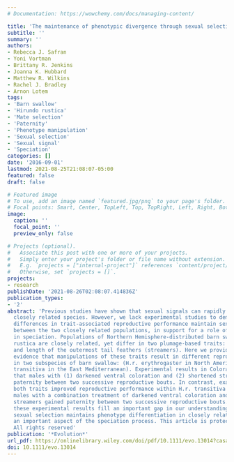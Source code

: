 ```yaml
---
# Documentation: https://wowchemy.com/docs/managing-content/

title: 'The maintenance of phenotypic divergence through sexual selection: An experimental study in barn swallows Hirundo rustica'
subtitle: ''
summary: ''
authors:
- Rebecca J. Safran
- Yoni Vortman
- Brittany R. Jenkins
- Joanna K. Hubbard
- Matthew R. Wilkins
- Rachel J. Bradley
- Arnon Lotem
tags:
- 'Barn swallow'
- 'Hirundo rustica'
- 'Mate selection'
- 'Paternity'
- 'Phenotype manipulation'
- 'Sexual selection'
- 'Sexual signal'
- 'Speciation'
categories: []
date: '2016-09-01'
lastmod: 2021-08-25T21:08:07-05:00
featured: false
draft: false

# Featured image
# To use, add an image named `featured.jpg/png` to your page's folder.
# Focal points: Smart, Center, TopLeft, Top, TopRight, Left, Right, BottomLeft, Bottom, BottomRight.
image:
  caption: ''
  focal_point: ''
  preview_only: false

# Projects (optional).
#   Associate this post with one or more of your projects.
#   Simply enter your project's folder or file name without extension.
#   E.g. `projects = ["internal-project"]` references `content/project/deep-learning/index.md`.
#   Otherwise, set `projects = []`.
projects:
- research
publishDate: '2021-08-26T02:08:07.414836Z'
publication_types:
- '2'
abstract: 'Previous studies have shown that sexual signals can rapidly diverge among
  closely related species. However, we lack experimental studies to demonstrate that
  differences in trait-associated reproductive performance maintain sexual trait differences
  between the two closely related populations, in support for a role of sexual selection
  in speciation. Populations of Northern Hemisphere-distributed barn swallows Hirundo
  rustica are closely related, yet differ in two plumage-based traits: ventral color
  and length of the outermost tail feathers (streamers). Here we provide experimental
  evidence that manipulations of these traits result in different reproductive consequences
  in two subspecies of barn swallow: (H.r. erythrogaster in North America and H.r.
  transitiva in the East Mediterranean). Experimental results in Colorado, USA demonstrate
  that males with (1) darkened ventral coloration and (2) shortened streamers gained
  paternity between two successive reproductive bouts. In contrast, exaggeration of
  both traits improved reproductive performance within H.r. transitiva in Israel:
  males with a combination treatment of darkened ventral coloration and elongated
  streamers gained paternity between two successive reproductive bouts. Collectively,
  these experimental results fill an important gap in our understanding for how divergent
  sexual selection maintains phenotype differentiation in closely related populations,
  an important aspect of the speciation process. This article is protected by copyright.
  All rights reserved'
publication: '*Evolution*'
url_pdf: https://onlinelibrary.wiley.com/doi/pdf/10.1111/evo.13014?casa_token=JwIzEOW3J-IAAAAA:fr4CfHTClqkUqd8mKlWzwtFCRSP25eqxB-3p-pOrr5eVFaQw7ovwZTInvwFJNZvkLCmGYH-7bPTx
doi: 10.1111/evo.13014
---
```


